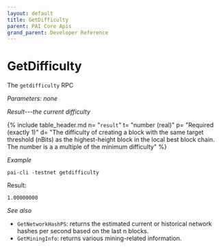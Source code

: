 ```yaml
---
layout: default
title: GetDifficulty
parent: PAI Core Apis
grand_parent: Developer Reference
---
```


GetDifficulty
========================

The `getdifficulty` RPC

*Parameters: none*

*Result---the current difficulty*

{% include table_header.md
  n= "`result`"
  t= "number (real)"
  p= "Required<br>(exactly 1)"
  d= "The difficulty of creating a block with the same target threshold (nBits) as the highest-height block in the local best block chain.  The number is a a multiple of the minimum difficulty"
%}

*Example*

```
pai-cli -testnet getdifficulty
```

Result:

```
1.00000000
```

*See also*

* `GetNetworkHashPS`: returns the estimated current or historical network hashes per second based on the last n blocks.
* `GetMiningInfo`: returns various mining-related information.
